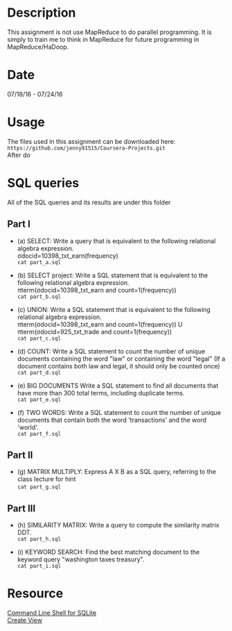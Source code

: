 # Description  
This assignment is not use MapReduce to do parallel programming. It is simply to train me to think in MapReduce for future programming in MapReduce/HaDoop. 

# Date  
07/18/16 - 07/24/16  

# Usage    
The files used in this assignment can be downloaded here:  
`https://github.com/jenny91515/Coursera-Projects.git`   
After do 

# SQL queries  
All of the SQL queries and its results are under this folder  
## Part I 
  * (a) SELECT: Write a query that is equivalent to the following relational algebra expression.   
        σdocid=10398_txt_earn(frequency)  
        `cat part_a.sql`  

  * (b) SELECT project: Write a SQL statement that is equivalent to the following relational algebra expression.  
        πterm(σdocid=10398_txt_earn and count=1(frequency))    
        `cat part_b.sql`  

  * (c) UNION: Write a SQL statement that is equivalent to the following relational algebra expression.  
        πterm(σdocid=10398_txt_earn and count=1(frequency)) U πterm(σdocid=925_txt_trade and count=1(frequency))  
        `cat part_c.sql`  

  * (d) COUNT: Write a SQL statement to count the number of unique documents containing the word "law" or containing the word "legal" (If a document contains both law and legal, it should only be counted once)    
        `cat part_d.sql`   

  * (e) BIG DOCUMENTS Write a SQL statement to find all documents that have more than 300 total terms, including duplicate terms.  
        `cat part_e.sql`  

  * (f) TWO WORDS: Write a SQL statement to count the number of unique documents that contain both the word 'transactions' and the word 'world'.  
        `cat part_f.sql`  

## Part II 
  * (g) MATRIX MULTIPLY: Express A X B as a SQL query, referring to the class lecture for hint  
        `cat part_g.sql`  

## Part III  
  * (h) SIMILARITY MATRIX: Write a query to compute the similarity matrix DDT.  
        `cat part_h.sql`  
  
  * (i) KEYWORD SEARCH: Find the best matching document to the keyword query "washington taxes treasury".  
        `cat part_i.sql`  

# Resource  
[Command Line Shell for SQLite](https://www.sqlite.org/cli.html)  
[Create View](http://www.w3schools.com/sql/sql_view.asp)  

